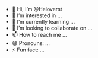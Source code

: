 - 👋 Hi, I’m @Heloverst
- 👀 I’m interested in ...
- 🌱 I’m currently learning ...
- 💞️ I’m looking to collaborate on ...
- 📫 How to reach me ...
- 😄 Pronouns: ...
- ⚡ Fun fact: ...

<!---
Heloverst/Heloverst is a ✨ special ✨ repository because its `README.md` (this file) appears on your GitHub profile.
You can click the Preview link to take a look at your changes.
--->
